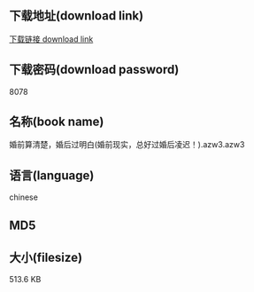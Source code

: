 ## 下载地址(download link)
[下载链接 download link](https://tutu365.netlify.app/?s=%E5%A9%9A%E5%89%8D%E7%AE%97%E6%B8%85%E6%A5%9A%EF%BC%8C%E5%A9%9A%E5%90%8E%E8%BF%87%E6%98%8E%E7%99%BD%28%E5%A9%9A%E5%89%8D%E7%8E%B0%E5%AE%9E%EF%BC%8C%E6%80%BB%E5%A5%BD%E8%BF%87%E5%A9%9A%E5%90%8E%E5%87%8C%E8%BF%9F%EF%BC%81%29.azw3)

## 下载密码(download password)
8078

## 名称(book name)
婚前算清楚，婚后过明白(婚前现实，总好过婚后凌迟！).azw3.azw3

## 语言(language)
chinese

## MD5


## 大小(filesize)
513.6 KB
